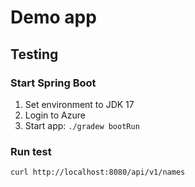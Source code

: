 # Demo app

## Testing

### Start Spring Boot

1. Set environment to JDK 17
2. Login to Azure
3. Start app: `./gradew bootRun`

### Run test
```sh
curl http://localhost:8080/api/v1/names
```


